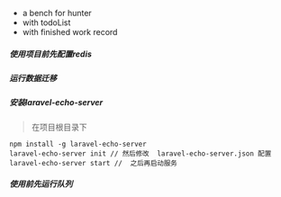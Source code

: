 - a bench for hunter
- with todoList
- with finished work record

##### 使用项目前先配置redis
##### 运行数据迁移
##### 安装laravel-echo-server
> 在项目根目录下
```
npm install -g laravel-echo-server
laravel-echo-server init // 然后修改  laravel-echo-server.json 配置
laravel-echo-server start //  之后再启动服务

```

##### 使用前先运行队列